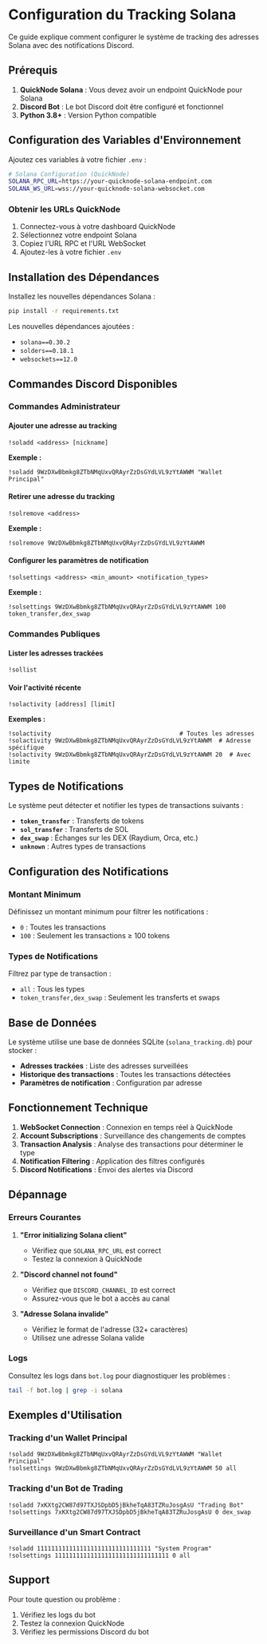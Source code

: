 # Configuration du Tracking Solana

Ce guide explique comment configurer le système de tracking des adresses Solana avec des notifications Discord.

## Prérequis

1. **QuickNode Solana** : Vous devez avoir un endpoint QuickNode pour Solana
2. **Discord Bot** : Le bot Discord doit être configuré et fonctionnel
3. **Python 3.8+** : Version Python compatible

## Configuration des Variables d'Environnement

Ajoutez ces variables à votre fichier `.env` :

```bash
# Solana Configuration (QuickNode)
SOLANA_RPC_URL=https://your-quicknode-solana-endpoint.com
SOLANA_WS_URL=wss://your-quicknode-solana-websocket.com
```

### Obtenir les URLs QuickNode

1. Connectez-vous à votre dashboard QuickNode
2. Sélectionnez votre endpoint Solana
3. Copiez l'URL RPC et l'URL WebSocket
4. Ajoutez-les à votre fichier `.env`

## Installation des Dépendances

Installez les nouvelles dépendances Solana :

```bash
pip install -r requirements.txt
```

Les nouvelles dépendances ajoutées :
- `solana==0.30.2`
- `solders==0.18.1`
- `websockets==12.0`

## Commandes Discord Disponibles

### Commandes Administrateur

#### Ajouter une adresse au tracking
```
!soladd <address> [nickname]
```
**Exemple :**
```
!soladd 9WzDXwBbmkg8ZTbNMqUxvQRAyrZzDsGYdLVL9zYtAWWM "Wallet Principal"
```

#### Retirer une adresse du tracking
```
!solremove <address>
```
**Exemple :**
```
!solremove 9WzDXwBbmkg8ZTbNMqUxvQRAyrZzDsGYdLVL9zYtAWWM
```

#### Configurer les paramètres de notification
```
!solsettings <address> <min_amount> <notification_types>
```
**Exemple :**
```
!solsettings 9WzDXwBbmkg8ZTbNMqUxvQRAyrZzDsGYdLVL9zYtAWWM 100 token_transfer,dex_swap
```

### Commandes Publiques

#### Lister les adresses trackées
```
!sollist
```

#### Voir l'activité récente
```
!solactivity [address] [limit]
```
**Exemples :**
```
!solactivity                                    # Toutes les adresses
!solactivity 9WzDXwBbmkg8ZTbNMqUxvQRAyrZzDsGYdLVL9zYtAWWM  # Adresse spécifique
!solactivity 9WzDXwBbmkg8ZTbNMqUxvQRAyrZzDsGYdLVL9zYtAWWM 20  # Avec limite
```

## Types de Notifications

Le système peut détecter et notifier les types de transactions suivants :

- **`token_transfer`** : Transferts de tokens
- **`sol_transfer`** : Transferts de SOL
- **`dex_swap`** : Échanges sur les DEX (Raydium, Orca, etc.)
- **`unknown`** : Autres types de transactions

## Configuration des Notifications

### Montant Minimum
Définissez un montant minimum pour filtrer les notifications :
- `0` : Toutes les transactions
- `100` : Seulement les transactions ≥ 100 tokens

### Types de Notifications
Filtrez par type de transaction :
- `all` : Tous les types
- `token_transfer,dex_swap` : Seulement les transferts et swaps

## Base de Données

Le système utilise une base de données SQLite (`solana_tracking.db`) pour stocker :

- **Adresses trackées** : Liste des adresses surveillées
- **Historique des transactions** : Toutes les transactions détectées
- **Paramètres de notification** : Configuration par adresse

## Fonctionnement Technique

1. **WebSocket Connection** : Connexion en temps réel à QuickNode
2. **Account Subscriptions** : Surveillance des changements de comptes
3. **Transaction Analysis** : Analyse des transactions pour déterminer le type
4. **Notification Filtering** : Application des filtres configurés
5. **Discord Notifications** : Envoi des alertes via Discord

## Dépannage

### Erreurs Courantes

1. **"Error initializing Solana client"**
   - Vérifiez que `SOLANA_RPC_URL` est correct
   - Testez la connexion à QuickNode

2. **"Discord channel not found"**
   - Vérifiez que `DISCORD_CHANNEL_ID` est correct
   - Assurez-vous que le bot a accès au canal

3. **"Adresse Solana invalide"**
   - Vérifiez le format de l'adresse (32+ caractères)
   - Utilisez une adresse Solana valide

### Logs

Consultez les logs dans `bot.log` pour diagnostiquer les problèmes :
```bash
tail -f bot.log | grep -i solana
```

## Exemples d'Utilisation

### Tracking d'un Wallet Principal
```
!soladd 9WzDXwBbmkg8ZTbNMqUxvQRAyrZzDsGYdLVL9zYtAWWM "Wallet Principal"
!solsettings 9WzDXwBbmkg8ZTbNMqUxvQRAyrZzDsGYdLVL9zYtAWWM 50 all
```

### Tracking d'un Bot de Trading
```
!soladd 7xKXtg2CW87d97TXJSDpbD5jBkheTqA83TZRuJosgAsU "Trading Bot"
!solsettings 7xKXtg2CW87d97TXJSDpbD5jBkheTqA83TZRuJosgAsU 0 dex_swap
```

### Surveillance d'un Smart Contract
```
!soladd 11111111111111111111111111111111 "System Program"
!solsettings 11111111111111111111111111111111 0 all
```

## Support

Pour toute question ou problème :
1. Vérifiez les logs du bot
2. Testez la connexion QuickNode
3. Vérifiez les permissions Discord du bot
